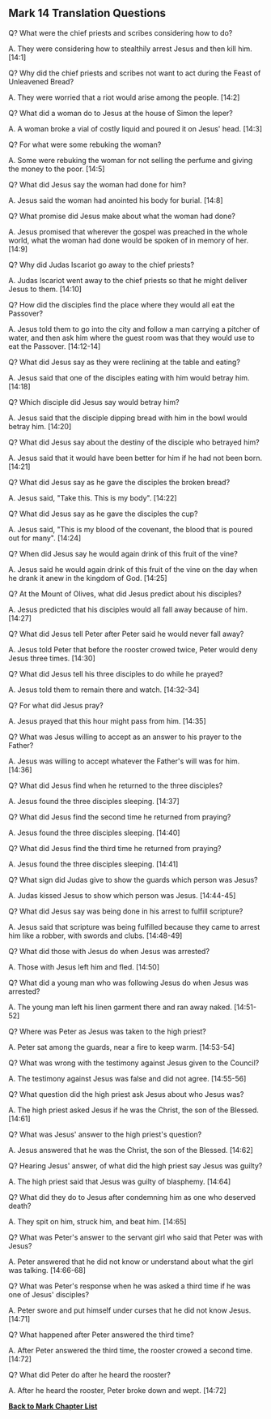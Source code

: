 ## Mark 14 Translation Questions ##

Q? What were the chief priests and scribes considering how to do?

A. They were considering how to stealthily arrest Jesus and then kill him. [14:1]

Q? Why did the chief priests and scribes not want to act during the Feast of Unleavened Bread?

A. They were worried that a riot would arise among the people. [14:2]

Q? What did a woman do to Jesus at the house of Simon the leper?

A. A woman broke a vial of costly liquid and poured it on Jesus' head. [14:3]

Q? For what were some rebuking the woman?

A. Some were rebuking the woman for not selling the perfume and giving the money to the poor. [14:5]

Q? What did Jesus say the woman had done for him?

A. Jesus said the woman had anointed his body for burial. [14:8]

Q? What promise did Jesus make about what the woman had done?

A. Jesus promised that wherever the gospel was preached in the whole world, what the woman had done would be spoken of in memory of her. [14:9]

Q? Why did Judas Iscariot go away to the chief priests?

A. Judas Iscariot went away to the chief priests so that he might deliver Jesus to them. [14:10]

Q? How did the disciples find the place where they would all eat the Passover?

A. Jesus told them to go into the city and follow a man carrying a pitcher of water, and then ask him where the guest room was that they would use to eat the Passover. [14:12-14]

Q? What did Jesus say as they were reclining at the table and eating?

A. Jesus said that one of the disciples eating with him would betray him. [14:18]

Q? Which disciple did Jesus say would betray him?

A. Jesus said that the disciple dipping bread with him in the bowl would betray him. [14:20]

Q? What did Jesus say about the destiny of the disciple who betrayed him?

A. Jesus said that it would have been better for him if he had not been born. [14:21]

Q? What did Jesus say as he gave the disciples the broken bread?

A. Jesus said, "Take this. This is my body". [14:22]

Q? What did Jesus say as he gave the disciples the cup?

A. Jesus said, "This is my blood of the covenant, the blood that is poured out for many". [14:24]

Q? When did Jesus say he would again drink of this fruit of the vine?

A. Jesus said he would again drink of this fruit of the vine on the day when he drank it anew in the kingdom of God. [14:25]

Q? At the Mount of Olives, what did Jesus predict about his disciples?

A. Jesus predicted that his disciples would all fall away because of him. [14:27]

Q? What did Jesus tell Peter after Peter said he would never fall away?

A. Jesus told Peter that before the rooster crowed twice, Peter would deny Jesus three times. [14:30]

Q? What did Jesus tell his three disciples to do while he prayed?

A. Jesus told them to remain there and watch. [14:32-34]

Q? For what did Jesus pray?

A. Jesus prayed that this hour might pass from him. [14:35]

Q? What was Jesus willing to accept as an answer to his prayer to the Father?

A. Jesus was willing to accept whatever the Father's will was for him. [14:36]

Q? What did Jesus find when he returned to the three disciples?

A. Jesus found the three disciples sleeping. [14:37]

Q? What did Jesus find the second time he returned from praying?

A. Jesus found the three disciples sleeping. [14:40]

Q? What did Jesus find the third time he returned from praying?

A. Jesus found the three disciples sleeping. [14:41]

Q? What sign did Judas give to show the guards which person was Jesus?

A. Judas kissed Jesus to show which person was Jesus. [14:44-45]

Q? What did Jesus say was being done in his arrest to fulfill scripture?

A. Jesus said that scripture was being fulfilled because they came to arrest him like a robber, with swords and clubs. [14:48-49]

Q? What did those with Jesus do when Jesus was arrested?

A. Those with Jesus left him and fled. [14:50]

Q? What did a young man who was following Jesus do when Jesus was arrested?

A. The young man left his linen garment there and ran away naked. [14:51-52]

Q? Where was Peter as Jesus was taken to the high priest?

A. Peter sat among the guards, near a fire to keep warm. [14:53-54]

Q? What was wrong with the testimony against Jesus given to the Council?

A. The testimony against Jesus was false and did not agree. [14:55-56]

Q? What question did the high priest ask Jesus about who Jesus was?

A. The high priest asked Jesus if he was the Christ, the son of the Blessed. [14:61]

Q? What was Jesus' answer to the high priest's question?

A. Jesus answered that he was the Christ, the son of the Blessed. [14:62]

Q? Hearing Jesus' answer, of what did the high priest say Jesus was guilty?

A. The high priest said that Jesus was guilty of blasphemy. [14:64]

Q? What did they do to Jesus after condemning him as one who deserved death?

A. They spit on him, struck him, and beat him. [14:65]

Q? What was Peter's answer to the servant girl who said that Peter was with Jesus?

A. Peter answered that he did not know or understand about what the girl was talking. [14:66-68]

Q? What was Peter's response when he was asked a third time if he was one of Jesus' disciples?

A. Peter swore and put himself under curses that he did not know Jesus. [14:71]

Q? What happened after Peter answered the third time?

A. After Peter answered the third time, the rooster crowed a second time. [14:72]

Q? What did Peter do after he heard the rooster?

A. After he heard the rooster, Peter broke down and wept. [14:72]

__[Back to Mark Chapter List](./)__

